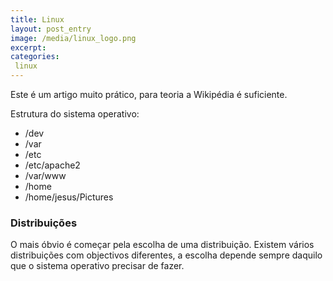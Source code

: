 ```yaml
---
title: Linux
layout: post_entry
image: /media/linux_logo.png
excerpt: 
categories:
 linux
---
```


Este é um artigo muito prático, para teoria a Wikipédia é suficiente.

Estrutura do sistema operativo:

* /dev
* /var
* /etc
* /etc/apache2
* /var/www
* /home
* /home/jesus/Pictures


### Distribuições

O mais óbvio é começar pela escolha de uma distribuição. Existem vários distribuições com objectivos diferentes, a escolha depende sempre daquilo que o sistema operativo precisar de fazer.
